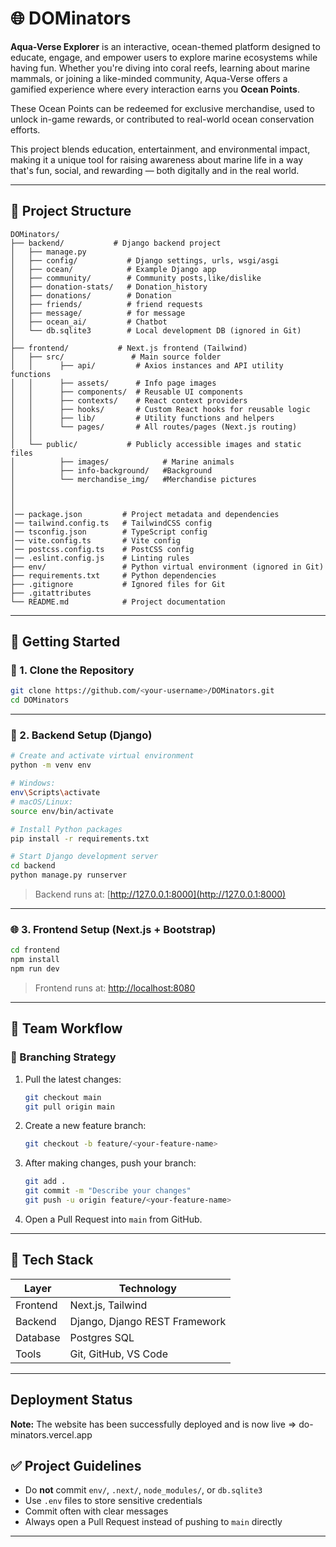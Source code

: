 # 🌐 DOMinators

**Aqua-Verse Explorer** is an interactive, ocean-themed platform designed to educate, engage, and empower users to explore marine ecosystems while having fun. Whether you're diving into coral reefs, learning about marine mammals, or joining a like-minded community, Aqua-Verse offers a gamified experience where every interaction earns you **Ocean Points**.

These Ocean Points can be redeemed for exclusive merchandise, used to unlock in-game rewards, or contributed to real-world ocean conservation efforts.

This project blends education, entertainment, and environmental impact, making it a unique tool for raising awareness about marine life in a way that's fun, social, and rewarding — both digitally and in the real world.

---

## 📁 Project Structure

```
DOMinators/
├── backend/           # Django backend project
│   ├── manage.py
│   ├── config/           # Django settings, urls, wsgi/asgi
│   ├── ocean/            # Example Django app
│   ├── community/        # Community posts,like/dislike  
│   ├── donation-stats/   # Donation_history
│   ├── donations/        # Donation
│   ├── friends/          # friend requests
│   ├── message/          # for message
│   ├── ocean_ai/         # Chatbot        
│   └── db.sqlite3        # Local development DB (ignored in Git)
│
├── frontend/           # Next.js frontend (Tailwind)
│   ├── src/               # Main source folder
│   │      ├── api/         # Axios instances and API utility functions      
│   │      ├── assets/      # Info page images
│   │      ├── components/  # Reusable UI components
│   │      ├── contexts/    # React context providers
│   │      ├── hooks/       # Custom React hooks for reusable logic
│   │      ├── lib/         # Utility functions and helpers
│   │      └── pages/       # All routes/pages (Next.js routing)
│   │
│   └── public/           # Publicly accessible images and static files
│          ├── images/            # Marine animals
│          ├── info-background/   #Background
│          └── merchandise_img/   #Merchandise pictures
│          
│           
│   
│── package.json         # Project metadata and dependencies
│── tailwind.config.ts   # TailwindCSS config
│── tsconfig.json        # TypeScript config
│── vite.config.ts       # Vite config
│── postcss.config.ts    # PostCSS config
│── .eslint.config.js    # Linting rules
├── env/                 # Python virtual environment (ignored in Git)
├── requirements.txt     # Python dependencies
├── .gitignore           # Ignored files for Git 
├── .gitattributes
└── README.md            # Project documentation
```

---

## 🚀 Getting Started

### 🔧 1. Clone the Repository

```bash
git clone https://github.com/<your-username>/DOMinators.git
cd DOMinators
```

---

### 🐍 2. Backend Setup (Django)

```bash
# Create and activate virtual environment
python -m venv env

# Windows:
env\Scripts\activate
# macOS/Linux:
source env/bin/activate

# Install Python packages
pip install -r requirements.txt

# Start Django development server
cd backend
python manage.py runserver
```

> Backend runs at: [http://127.0.0.1:8000](http://127.0.0.1:8000)

---

### 🌐 3. Frontend Setup (Next.js + Bootstrap)

```bash
cd frontend
npm install
npm run dev
```

> Frontend runs at: [http://localhost:8080](http://localhost:8080)

---

## 👥 Team Workflow

### 🌳 Branching Strategy

1. Pull the latest changes:

   ```bash
   git checkout main
   git pull origin main
   ```

2. Create a new feature branch:

   ```bash
   git checkout -b feature/<your-feature-name>
   ```

3. After making changes, push your branch:

   ```bash
   git add .
   git commit -m "Describe your changes"
   git push -u origin feature/<your-feature-name>
   ```

4. Open a Pull Request into `main` from GitHub.

---

## 🧰 Tech Stack

| Layer    | Technology                    |
| -------- | ----------------------------- |
| Frontend | Next.js, Tailwind     |
| Backend  | Django, Django REST Framework |
| Database | Postgres SQL             |
| Tools    | Git, GitHub, VS Code          |

---

## Deployment Status
**Note:** The website has been successfully deployed and is now live => do-minators.vercel.app

## ✅ Project Guidelines

* Do **not** commit `env/`, `.next/`, `node_modules/`, or `db.sqlite3`
* Use `.env` files to store sensitive credentials
* Commit often with clear messages
* Always open a Pull Request instead of pushing to `main` directly

---





